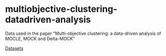# multiobjective-clustering-datadriven-analysis
Data used in the paper "Multi-objective clustering: a data-driven analysis of MOCLE, MOCK and Delta-MOCK"

[Datasets](Datasets/DATASETS.md)
